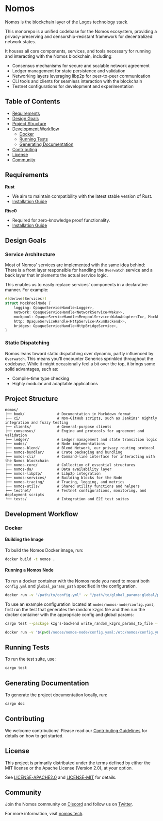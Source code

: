 # Nomos

Nomos is the blockchain layer of the Logos technology stack.

This monorepo is a unified codebase for the Nomos ecosystem, providing a privacy-preserving and censorship-resistant
framework for decentralized network states.

It houses all core components, services, and tools necessary for running and interacting with the Nomos blockchain,
including:

- Consensus mechanisms for secure and scalable network agreement
- Ledger management for state persistence and validation
- Networking layers leveraging libp2p for peer-to-peer communication
- CLI tools and clients for seamless interaction with the blockchain
- Testnet configurations for development and experimentation

## Table of Contents

- [Requirements](#requirements)
- [Design Goals](#design-goals)
- [Project Structure](#project-structure)
- [Development Workflow](#development-workflow)
    - [Docker](#docker)
    - [Running Tests](#running-tests)
    - [Generating Documentation](#generating-documentation)
- [Contributing](#contributing)
- [License](#license)
- [Community](#community)

## Requirements

**Rust**

- We aim to maintain compatibility with the latest stable version of Rust.
- [Installation Guide](https://www.rust-lang.org/tools/install)

**Risc0**

- Required for zero-knowledge proof functionality.
- [Installation Guide](https://dev.risczero.com/api/zkvm/install)

## Design Goals

### Service Architecture

Most of Nomos' services are implemented with the same idea behind:
There is a front layer responsible for handling the `Overwatch` service and a back layer that implements
the actual service logic.

This enables us to easily replace services' components in a declarative manner. For example:

```rust ignore
#[derive(Services)]
struct MockPoolNode {
    logging: OpaqueServiceHandle<Logger>,
    network: OpaqueServiceHandle<NetworkService<Waku>>,
    mockpool: OpaqueServiceHandle<MempoolService<WakuAdapter<Tx>, MockPool<TxId, Tx>>>,
    http: OpaqueServiceHandle<HttpService<AxumBackend>>,
    bridges: OpaqueServiceHandle<HttpBridgeService>,
}
```

### Static Dispatching

Nomos leans toward static dispatching over dynamic, partly influenced by `Overwatch`.
This means you'll encounter Generics sprinkled throughout the codebase.
While it might occasionally feel a bit over the top, it brings some solid advantages, such as:

- Compile-time type checking
- Highly modular and adaptable applications

## Project Structure

```
nomos/
├── book/               # Documentation in Markdown format
├── ci/                 # Non-GitHub scripts, such as Jenkins' nightly integration and fuzzy testing
├── clients/            # General-purpose clients
├── consensus/          # Engine and protocols for agreement and validation
├── ledger/             # Ledger management and state transition logic
├── nodes/              # Node implementations
├── nomos-blend/        # Blend Network, our privacy routing protocol
├── nomos-bundler/      # Crate packaging and bundling
├── nomos-cli/          # Command-line interface for interacting with the Nomos blockchain
├── nomos-core/         # Collection of essential structures
├── nomos-da/           # Data availability layer
├── nomos-libp2p/       # Libp2p integration
├── nomos-services/     # Building blocks for the Node
├── nomos-tracing/      # Tracing, logging, and metrics
├── nomos-utils/        # Shared utility functions and helpers
├── testnet/            # Testnet configurations, monitoring, and deployment scripts
└── tests/              # Integration and E2E test suites
```

## Development Workflow

### Docker

#### Building the Image

To build the Nomos Docker image, run:

```bash
docker build -t nomos .
```

#### Running a Nomos Node

To run a docker container with the Nomos node you need to mount both `config.yml` and `global_params_path` specified in
the configuration.

```bash
docker run -v "/path/to/config.yml" -v "/path/to/global_params:global/params/path" nomos /etc/nomos/config.yml
```

To use an example configuration located at `nodes/nomos-node/config.yaml`, first run the test that generates the random
kzgrs file and then run the docker container with the appropriate config and global params:

```bash
cargo test --package kzgrs-backend write_random_kzgrs_params_to_file -- --ignored

docker run -v "$(pwd)/nodes/nomos-node/config.yaml:/etc/nomos/config.yml" -v "$(pwd)/nomos-da/kzgrs-backend/kzgrs_test_params:/app/tests/kzgrs/kzgrs_test_params" nomos /etc/nomos/config.yml

```

## Running Tests

To run the test suite, use:

```bash
cargo test
```

## Generating Documentation

To generate the project documentation locally, run:

```bash
cargo doc
```

## Contributing

We welcome contributions! Please read our [Contributing Guidelines](CONTRIBUTING.md) for details on how to get started.

## License

This project is primarily distributed under the terms defined by either the MIT license or the
Apache License (Version 2.0), at your option.

See [LICENSE-APACHE2.0](LICENSE-APACHE2.0) and [LICENSE-MIT](LICENSE-MIT) for details.

## Community

Join the Nomos community on [Discord](https://discord.gg/8Q7Q7vz) and follow us
on [Twitter](https://twitter.com/nomos_tech).

For more information, visit [nomos.tech](https://nomos.tech/?utm_source=chatgpt.com).
